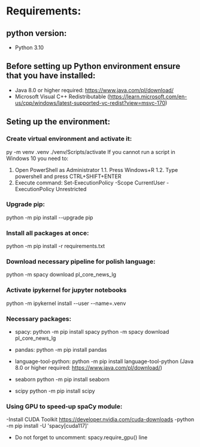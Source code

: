 # Requirements:
## python version:
- Python 3.10

## Before setting up Python environment ensure that you have installed:
- Java 8.0 or higher required: https://www.java.com/pl/download/
- Microsoft Visual C++ Redistributable (https://learn.microsoft.com/en-us/cpp/windows/latest-supported-vc-redist?view=msvc-170)

## Seting up the environment:
### Create virtual environment and activate it:
py -m venv .venv
./venv/Scripts/activate
If you cannot run a script in Windows 10 you need to:
1. Open PowerShell as Administrator
1.1. Press Windows+R
1.2. Type powershell and press CTRL+SHIFT+ENTER
2. Execute command:
Set-ExecutionPolicy -Scope CurrentUser -ExecutionPolicy Unrestricted

### Upgrade pip:
python -m pip install --upgrade pip

### Install all packages at once:
python -m pip install -r requirements.txt

### Download necessary pipeline for polish language:
python -m spacy download pl_core_news_lg

### Activate ipykernel for jupyter notebooks
python -m ipykernel install --user --name=.venv

### Necessary packages:
- spacy:
python -m pip install spacy
python -m spacy download pl_core_news_lg

- pandas:
python -m pip install pandas

- language-tool-python:
python -m pip install language-tool-python
(Java 8.0 or higher required: https://www.java.com/pl/download/)

- seaborn
python -m pip install seaborn

- scipy
python -m pip install scipy

### Using GPU to speed-up spaCy module:
-Install CUDA Toolkit
https://developer.nvidia.com/cuda-downloads
-python -m pip install -U 'spacy[cuda117]'
- Do not forget to uncomment: spacy.require_gpu() line
